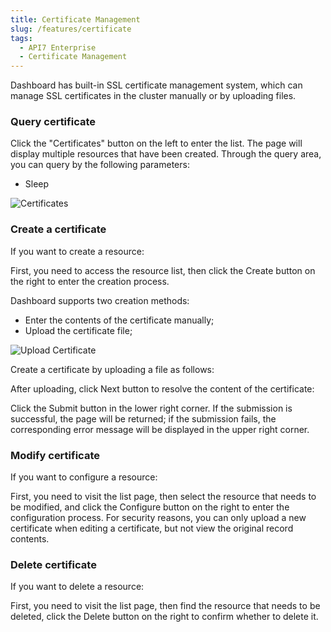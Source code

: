 ```yaml
---
title: Certificate Management
slug: /features/certificate
tags:
  - API7 Enterprise
  - Certificate Management
---
```


Dashboard has built-in SSL certificate management system, which can manage SSL certificates in the cluster manually or by uploading files.

### Query certificate

Click the "Certificates" button on the left to enter the list.
The page will display multiple resources that have been created. Through the query area, you can query by the following parameters:

- Sleep

![Certificates](https://static.apiseven.com/2022/12/30/63ae8bff466a5.png)

### Create a certificate

If you want to create a resource:

First, you need to access the resource list, then click the Create button on the right to enter the creation process.

Dashboard supports two creation methods:

- Enter the contents of the certificate manually;
- Upload the certificate file;

![Upload Certificate](https://static.apiseven.com/2022/12/30/63ae8c1e86d56.png)

Create a certificate by uploading a file as follows:

After uploading, click Next button to resolve the content of the certificate:

Click the Submit button in the lower right corner. If the submission is successful, the page will be returned; if the submission fails, the corresponding error message will be displayed in the upper right corner.

### Modify certificate

If you want to configure a resource:

First, you need to visit the list page, then select the resource that needs to be modified, and click the Configure button on the right to enter the configuration process.
For security reasons, you can only upload a new certificate when editing a certificate, but not view the original record contents.

### Delete certificate

If you want to delete a resource:

First, you need to visit the list page, then find the resource that needs to be deleted, click the  Delete  button on the right to confirm whether to delete it.
